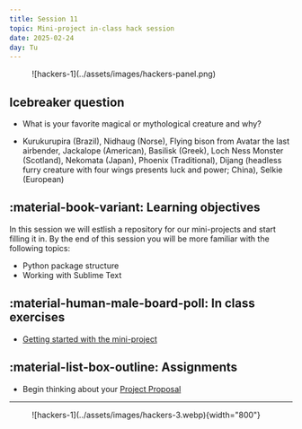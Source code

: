 ```yaml
---
title: Session 11
topic: Mini-project in-class hack session
date: 2025-02-24
day: Tu
---
```



<figure markdown="span">
  ![hackers-1](../assets/images/hackers-panel.png)
</figure>

## Icebreaker question
* What is your favorite magical or mythological creature and why?

- Kurukurupira (Brazil), Nidhaug (Norse), Flying bison from Avatar the last 
airbender, Jackalope (American), Basilisk (Greek), Loch Ness Monster (Scotland),
Nekomata (Japan), Phoenix (Traditional), Dijang (headless furry creature with 
four wings presents luck and power; China), Selkie (European)

## :material-book-variant: Learning objectives
In this session we will estlish a repository for our mini-projects
and start filling it in. By the end of this session you will 
be more familiar with the following topics:

- Python package structure
- Working with Sublime Text

## :material-human-male-board-poll: In class exercises
- [Getting started with the mini-project](../../tutorials/11.0-miniproject-kickoff)

## :material-list-box-outline: Assignments
- Begin thinking about your [Project Proposal](../../pages/proposals)

---------------------


<figure markdown="span">
  ![hackers-1](../assets/images/hackers-3.webp){width="800"}
</figure>
